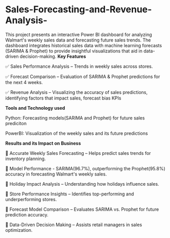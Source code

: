 # Sales-Forecasting-and-Revenue-Analysis-
This project presents an interactive Power BI dashboard for analyzing Walmart's weekly sales data and forecasting future sales trends. The dashboard integrates historical sales data with machine learning forecasts (SARIMA &amp; Prophet) to provide insightful visualizations that aid in data-driven decision-making.
**Key Features**

✅ Sales Performance Analysis – Trends in weekly sales across stores.

✅ Forecast Comparison – Evaluation of SARIMA & Prophet predictions for the next 4 weeks.

✅ Revenue Analysis – Visualizing the accuracy of sales predictions, identifying factors that impact sales, forecast bias KPIs

**Tools and Technology used**

Python: Forecasting models(SARIMA and Prophet) for future sales prediciton

PowerBI: Visualization of the weekly sales and its future predictions

**Results and its Impact on Business**

📌 Accurate Weekly Sales Forecasting – Helps predict sales trends for inventory planning.

📌 Model Performance - SARIMA(96.7%), outperforming the Prophet(95.8%) accuracy in forecasting Walmart's weekly sales.

📌 Holiday Impact Analysis – Understanding how holidays influence sales.

📌 Store Performance Insights – Identifies top-performing and underperforming stores.

📌 Forecast Model Comparison – Evaluates SARIMA vs. Prophet for future prediction accuracy.

📌 Data-Driven Decision Making – Assists retail managers in sales optimization.
